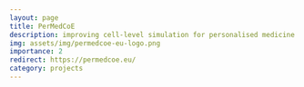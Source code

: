 ```yaml
---
layout: page
title: PerMedCoE
description: improving cell-level simulation for personalised medicine
img: assets/img/permedcoe-eu-logo.png
importance: 2
redirect: https://permedcoe.eu/
category: projects
---
```



